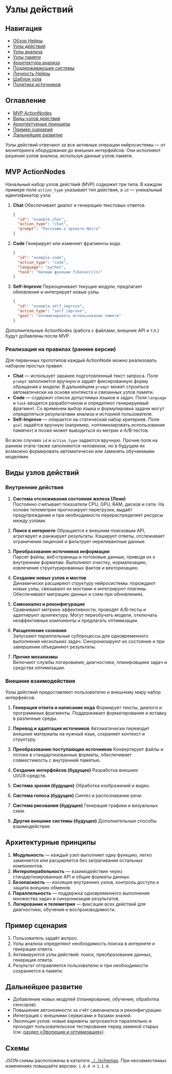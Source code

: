 # Узлы действий

## Навигация
- [Обзор Нейры](README.md)
- [Узлы действий](action-nodes.md)
- [Узлы анализа](analysis-nodes.md)
- [Узлы памяти](memory-nodes.md)
- [Архитектура анализа](analysis-architecture.md)
- [Поддерживающие системы](support-systems.md)
- [Личность Нейры](personality.md)
- [Шаблон узла](node-template.md)
- [Политика источников](source-policy.md)

## Оглавление
- [MVP ActionNodes](#mvp-actionnodes)
- [Виды узлов действий](#виды-узлов-действий)
- [Архитектурные принципы](#архитектурные-принципы)
- [Пример сценария](#пример-сценария)
- [Дальнейшее развитие](#дальнейшее-развитие)


Узлы действий отвечают за все активные операции нейросистемы — от мониторинга оборудования до внешних интерфейсов. Они исполняют решения узлов анализа, используя данные узлов памяти.

## MVP ActionNodes

Начальный набор узлов действий (MVP) содержит три типа. В каждом примере поле `action_type` указывает тип действия, а `id` — уникальный идентификатор узла:

1. **Chat**
   Обеспечивает диалог и генерацию текстовых ответов.
   ```json
   {
     "id": "example.chat",
     "action_type": "chat",
     "prompt": "Расскажи о проекте Neira"
   }
   ```

2. **Code**
   Генерирует или изменяет фрагменты кода.
   ```json
   {
     "id": "example.code",
     "action_type": "code",
     "language": "python",
     "task": "Напиши функцию fibonacci(n)"
   }
   ```

3. **Self-Improve**
   Переоценивает текущие модули, предлагает обновления и интегрирует новые узлы.
   ```json
   {
     "id": "example.self_improve",
     "action_type": "self_improve",
     "goal": "оптимизировать использование памяти"
   }
   ```

Дополнительные ActionNodes (работа с файлами, внешние API и т.п.) будут добавлены после MVP.

### Реализация на правилах (ранние версии)

Для первичных прототипов каждый ActionNode можно реализовать набором простых правил:

- **Chat** — использует заранее подготовленный текст запроса. Поле `prompt` заполняется вручную и задаёт фиксированную форму обращения к модели. В дальнейшем `prompt` может строиться автоматически на основе контекста и связанных узлов памяти.
- **Code** — содержит список допустимых языков и задач. Поля `language` и `task` вводятся разработчиком и определяют генерируемый фрагмент. Со временем выбор языка и формулировка задачи могут определяться результатами анализа и историей пользователя.
- **Self-Improve** — опирается на статический набор критериев. Поле `goal` задаётся вручную (например, «оптимизировать использование памяти») и позже может выводиться из метрик и A/B‑тестов.

Во всех случаях `id` и `action_type` задаются вручную. Прочие поля на раннем этапе также заполняются человеком, но в будущем их возможно формировать автоматически или заменять обучаемыми моделями.

## Виды узлов действий

### Внутренние действия

1. **Система отслеживания состояния железа (Лени)**  
   Постоянно считывает показатели CPU, GPU, RAM, дисков и сети. На основе телеметрии прогнозирует
   перегрузки, выдаёт предупреждения и при необходимости перераспределяет ресурсы между узлами.

2. **Поиск в интернете**
   Обращается к внешним поисковым API, агрегирует и ранжирует результаты. Кэширует ответы,
   отслеживает ограничения лицензий и фильтрует нерелевантные данные.

3. **Преобразование источников информации**  
   Парсят файлы, веб‑страницы и потоковые данные, приводя их к внутренним форматам. Выполняют
   очистку, нормализацию, извлечение структурированных фактов и векторизацию.

4. **Создание новых узлов и мостов**  
   Динамически расширяют структуру нейросистемы: порождают новые узлы, связывают их мостами и
   интегрируют плагины. Обеспечивают миграцию данных и схем при обновлениях.

5. **Самоанализ и реконфигурация**  
   Сравнивают метрики эффективности, проводят A/B‑тесты и адаптируют архитектуру. Могут
   переобучать модели, отключать неэффективные компоненты и предлагать оптимизации.

6. **Расщепление сознания**  
   Запускают параллельные субпроцессы для одновременного выполнения нескольких задач. Синхронизируют
   их состояние и при завершении объединяют результаты.

7. **Прочие механизмы**  
   Включают службы логирования, диагностики, планировщики задач и средства оптимизации.

### Внешние взаимодействия

Узлы действий предоставляют пользователю и внешнему миру набор интерфейсов.

1. **Генерация ответа и написание кода**
   Формирует тексты, диалоги и программные фрагменты. Поддерживает форматирование и вставку в
   различные среды.

2. **Перевод и адаптация источников**
   Автоматически переводит внешние материалы на нужный язык, сохраняет контекст и структуру.

3. **Преобразование поступающих источников**
   Конвертирует файлы и потоки в стандартизованные форматы, обеспечивает совместимость с внутренней
   памятью.

4. **Создание интерфейсов (будущее)**
   Разработка внешних UI/UX‑средств.

5. **Система зрения (будущее)**
   Обработка изображений и видео.

6. **Система голоса (будущее)**
   Синтез и распознавание речи.

7. **Система рисования (будущее)**
   Генерация графики и визуальных схем.

8. **Другие внешние системы (будущее)**
   Дополнительные способы взаимодействия.

## Архитектурные принципы

1. **Модульность** — каждый узел выполняет одну функцию, легко заменяется или расширяется без
   затрагивания остальных компонентов.
2. **Интероперабельность** — взаимодействие через стандартизированные API и общие форматы данных.
3. **Безопасность** — изоляция внутренних узлов, контроль доступа и защита внешних обменов.
4. **Параллельность** — поддержка одновременного выполнения множества задач и синхронизация результатов.
5. **Логирование и телеметрия** — фиксация всех действий для диагностики, обучения и воспроизводимости.

## Пример сценария

1. Пользователь задаёт вопрос.
2. Узлы анализа определяют необходимость поиска в интернете и генерации ответа.
3. Активируются узлы действий: поиск, преобразование данных, генерация ответа.
4. Результат отправляется пользователю и при необходимости сохраняется в памяти.

## Дальнейшее развитие

- Добавление новых модулей (планирование, обучение, обработка сенсоров).
- Повышение автономности за счёт самоанализа и реконфигурации.
- Интеграция с внешними сервисами и базами знаний.
- Эволюция узлов: новые варианты запускаются параллельно и проходят пользовательское тестирование перед заменой старых (см. [раздел «Эволюция и оптимизация»](README.md#эволюция-и-оптимизация)).


## Схемы

JSON‑схемы расположены в каталоге [../../schemas](../../schemas). При несовместимых изменениях повышайте версию: `1.0.0` → `1.1.0`.
